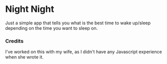 # Night Night
Just a simple app that tells you what is the best time to wake up/sleep depending on the time you want to sleep on.


### Credits
I've worked on this with my wife, as I didn't have any Javascript experience when she wrote it.
